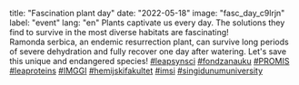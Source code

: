 title: "Fascination plant day" 
date: "2022-05-18" 
image: "fasc_day_c9lrjn" 
label: "event" 
lang: "en" 
Plants captivate us every day. The solutions they find to survive in the most diverse habitats are fascinating!<br/>
Ramonda serbica, an endemic resurrection plant, can survive long periods of severe dehydration and fully recover one day after watering. Let's save this unique and endangered species!
<a href=''>#leapsynsci</a> <a href=''>#fondzanauku</a> <a href=''>#PROMIS</a> <a href=''>#leaproteins</a> <a href=''>#IMGGI</a> <a href=''>#hemijskifakultet</a> <a href=''>#imsi</a> <a href=''>#singidunumuniversity</a>
